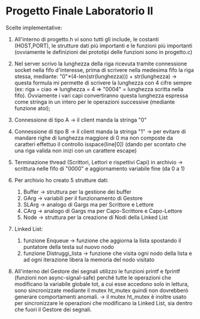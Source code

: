 # Progetto Finale Laboratorio II

Scelte implementative:

1. All'interno di progetto.h vi sono tutti gli include, le costanti (HOST,PORT), le strutture dati più importanti e le funzioni più importanti (ovviamente le definizioni dei prototipi delle funzioni sono in progetto.c)

2. Nel server scrivo la lunghezza della riga ricevuta tramite connessione socket nella fifo d'interesse, prima di scrivere nella medesima fifo la riga stessa, mediante: "0"*(4-len(str(lunghezza))) + str(lunghezza) -> questa formula mi permette di scrivere la lunghezza con 4 cifre sempre (ex: riga = ciao => lunghezza = 4 => "0004" = lunghezza scritta nella fifo). Ovviamente i vari capi convertiranno questa lunghezza espressa come stringa in un intero per le operazioni successive (mediante funzione atoi);

3. Connessione di tipo A  -> il client manda la stringa "0"

4. Connessione di tipo B -> il client manda la stringa "1" -> per evitare di mandare righe di lunghezza maggiore di 0 ma non composte da caratteri effettuo il controllo isspace(line\[0\]) (dando per scontato che una riga valida non inizi con un carattere escape)

5. Terminazione thread (Scrittori, Lettori e rispettivi Capi) in archivio -> scrittura nelle fifo di "0000" e aggiornamento variabile fine (da 0 a 1)

6. Per archivio ho creato 5 strutture dati:
	1. Buffer -> struttura per la gestione dei buffer
	2. GArg -> variabili per il funzionamento di Gestore
	3. SLArg -> analogo di Gargs ma per Scrittore e Lettore
	4. CArg -> analogo di Gargs ma per Capo-Scrittore e Capo-Lettore
	5. Node -> struttura per la creazione di Nodi della Linked List

7. Linked List:
	1. funzione Enqueue -> funzione che aggiorna la lista spostando il puntatore della testa sul nuovo nodo
	2. funzione Distruggi_lista -> funzione che visita ogni nodo della lista e ad ogni iterazione libera la memoria del nodo visitato

8. All'interno del Gestore dei segnali utilizzo le funzioni printf e fprintf (funzioni non async-signal-safe) perché tutte le operazioni che modificano la variabile globale tot, a cui esse accedono solo in lettura, sono sincronizzate mediante il mutex ht_mutex quindi non dovrebberò generare comportamenti anomali. -> il mutex ht_mutex è inoltre usato per sincronizzare le operazioni che modificano la Linked List, sia dentro che fuori il Gestore dei segnali.
